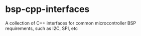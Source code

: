# bsp-cpp-interfaces
A collection of C++ interfaces for common microcontroller BSP requirements, such as I2C, SPI, etc

